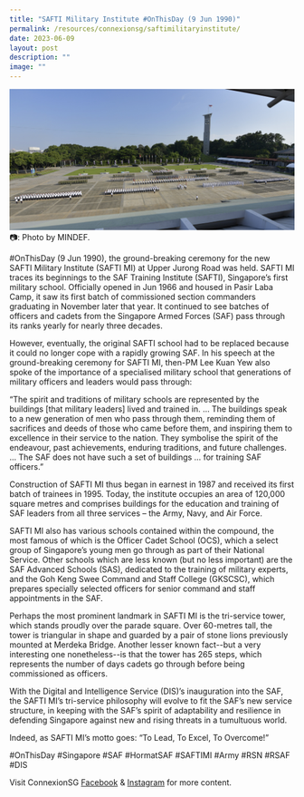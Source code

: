 ```yaml
---
title: "SAFTI Military Institute #OnThisDay (9 Jun 1990)"
permalink: /resources/connexionsg/saftimilitaryinstitute/
date: 2023-06-09
layout: post
description: ""
image: ""
---
```

![](/images/connexionsg/2023/ground%20breaking%20safti.jpg)
📷: Photo by MINDEF.

#OnThisDay (9 Jun 1990), the ground-breaking ceremony for the new SAFTI Military Institute (SAFTI MI) at Upper Jurong Road was held.
SAFTI MI traces its beginnings to the SAF Training Institute (SAFTI), Singapore’s first military school. Officially opened in Jun 1966 and housed in Pasir Laba Camp, it saw its first batch of commissioned section commanders graduating in November later that year. It continued to see batches of officers and cadets from the Singapore Armed Forces (SAF) pass through its ranks yearly for nearly three decades.

However, eventually, the original SAFTI school had to be replaced because it could no longer cope with a rapidly growing SAF. In his speech at the ground-breaking ceremony for SAFTI MI, then-PM Lee Kuan Yew also spoke of the importance of a specialised military school that generations of military officers and leaders would pass through:

“The spirit and traditions of military schools are represented by the buildings [that military leaders] lived and trained in. … The buildings speak to a new generation of men who pass through them, reminding them of sacrifices and deeds of those who came before them, and inspiring them to excellence in their service to the nation. They symbolise the spirit of the endeavour, past achievements, enduring traditions, and future challenges. ... The SAF does not have such a set of buildings … for training SAF officers.”

Construction of SAFTI MI thus began in earnest in 1987 and received its first batch of trainees in 1995. Today, the institute occupies an area of 120,000 square metres and comprises buildings for the education and training of SAF leaders from all three services – the Army, Navy, and Air Force.

SAFTI MI also has various schools contained within the compound, the most famous of which is the Officer Cadet School (OCS), which a select group of Singapore’s young men go through as part of their National Service. Other schools which are less known (but no less important) are the SAF Advanced Schools (SAS), dedicated to the training of military experts, and the Goh Keng Swee Command and Staff College (GKSCSC), which prepares specially selected officers for senior command and staff appointments in the SAF.

Perhaps the most prominent landmark in SAFTI MI is the tri-service tower, which stands proudly over the parade square. Over 60-metres tall, the tower is triangular in shape and guarded by a pair of stone lions previously mounted at Merdeka Bridge. Another lesser known fact--but a very interesting one nonetheless--is that the tower has 265 steps, which represents the number of days cadets go through before being commissioned as officers.

With the Digital and Intelligence Service (DIS)’s inauguration into the SAF, the SAFTI MI’s tri-service philosophy will evolve to fit the SAF’s new service structure, in keeping with the SAF’s spirit of adaptability and resilience in defending Singapore against new and rising threats in a tumultuous world.

Indeed, as SAFTI MI’s motto goes: “To Lead, To Excel, To Overcome!”

#OnThisDay #Singapore #SAF #HormatSAF #SAFTIMI #Army #RSN #RSAF #DIS

Visit ConnexionSG [Facebook](https://www.facebook.com/ConnexionSG) & [Instagram](https://www.instagram.com/connexionsg/) for more content.